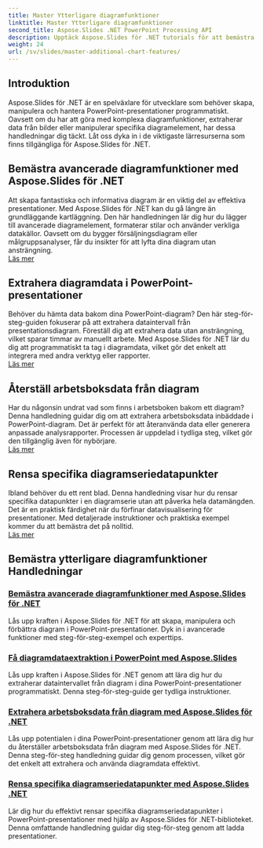 ```yaml
---
title: Master Ytterligare diagramfunktioner
linktitle: Master Ytterligare diagramfunktioner
second_title: Aspose.Slides .NET PowerPoint Processing API
description: Upptäck Aspose.Slides för .NET tutorials för att bemästra avancerade diagramfunktioner, extrahera diagramdata och manipulera seriedata i PowerPoint-presentationer.
weight: 24
url: /sv/slides/master-additional-chart-features/
---
```

## Introduktion

Aspose.Slides för .NET är en spelväxlare för utvecklare som behöver skapa, manipulera och hantera PowerPoint-presentationer programmatiskt. Oavsett om du har att göra med komplexa diagramfunktioner, extraherar data från bilder eller manipulerar specifika diagramelement, har dessa handledningar dig täckt. Låt oss dyka in i de viktigaste lärresurserna som finns tillgängliga för Aspose.Slides för .NET.

## Bemästra avancerade diagramfunktioner med Aspose.Slides för .NET  
Att skapa fantastiska och informativa diagram är en viktig del av effektiva presentationer. Med Aspose.Slides för .NET kan du gå längre än grundläggande kartläggning. Den här handledningen lär dig hur du lägger till avancerade diagramelement, formaterar stilar och använder verkliga datakällor. Oavsett om du bygger försäljningsdiagram eller målgruppsanalyser, får du insikter för att lyfta dina diagram utan ansträngning.  
[Läs mer](./master-advanced-chart-features/)


## Extrahera diagramdata i PowerPoint-presentationer  
Behöver du hämta data bakom dina PowerPoint-diagram? Den här steg-för-steg-guiden fokuserar på att extrahera dataintervall från presentationsdiagram. Föreställ dig att extrahera data utan ansträngning, vilket sparar timmar av manuellt arbete. Med Aspose.Slides för .NET lär du dig att programmatiskt ta tag i diagramdata, vilket gör det enkelt att integrera med andra verktyg eller rapporter.  
[Läs mer](./get-chart-data-extraction/)


## Återställ arbetsboksdata från diagram  
Har du någonsin undrat vad som finns i arbetsboken bakom ett diagram? Denna handledning guidar dig om att extrahera arbetsboksdata inbäddade i PowerPoint-diagram. Det är perfekt för att återanvända data eller generera anpassade analysrapporter. Processen är uppdelad i tydliga steg, vilket gör den tillgänglig även för nybörjare.  
[Läs mer](./extract-workbook-data-from-charts/)


## Rensa specifika diagramseriedatapunkter  
Ibland behöver du ett rent blad. Denna handledning visar hur du rensar specifika datapunkter i en diagramserie utan att påverka hela datamängden. Det är en praktisk färdighet när du förfinar datavisualisering för presentationer. Med detaljerade instruktioner och praktiska exempel kommer du att bemästra det på nolltid.  
[Läs mer](./clearing-specific-chart-series-data-points/)

## Bemästra ytterligare diagramfunktioner Handledningar
### [Bemästra avancerade diagramfunktioner med Aspose.Slides för .NET](./master-advanced-chart-features/)
Lås upp kraften i Aspose.Slides för .NET för att skapa, manipulera och förbättra diagram i PowerPoint-presentationer. Dyk in i avancerade funktioner med steg-för-steg-exempel och experttips.
### [Få diagramdataextraktion i PowerPoint med Aspose.Slides](./get-chart-data-extraction/)
Lås upp kraften i Aspose.Slides för .NET genom att lära dig hur du extraherar dataintervallet från diagram i dina PowerPoint-presentationer programmatiskt. Denna steg-för-steg-guide ger tydliga instruktioner.
### [Extrahera arbetsboksdata från diagram med Aspose.Slides för .NET](./extract-workbook-data-from-charts/)
Lås upp potentialen i dina PowerPoint-presentationer genom att lära dig hur du återställer arbetsboksdata från diagram med Aspose.Slides för .NET. Denna steg-för-steg handledning guidar dig genom processen, vilket gör det enkelt att extrahera och använda diagramdata effektivt.
### [Rensa specifika diagramseriedatapunkter med Aspose.Slides .NET](./clearing-specific-chart-series-data-points/)
Lär dig hur du effektivt rensar specifika diagramseriedatapunkter i PowerPoint-presentationer med hjälp av Aspose.Slides för .NET-biblioteket. Denna omfattande handledning guidar dig steg-för-steg genom att ladda presentationer.